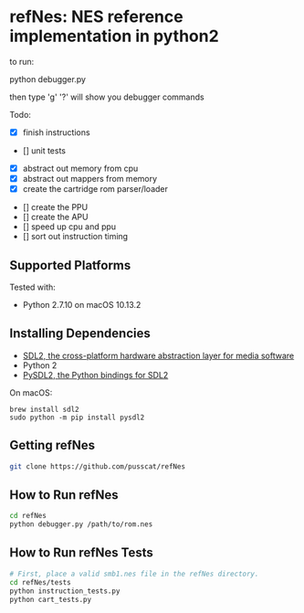 # refNes: NES reference implementation in python2

to run:

python debugger.py <rom path>

then type 'g'
'?' will show you debugger commands

Todo:
- [X] finish instructions
- [] unit tests
- [X] abstract out memory from cpu
- [X] abstract out mappers from memory
- [X] create the cartridge rom parser/loader
- [] create the PPU
- [] create the APU
- [] speed up cpu and ppu
- [] sort out instruction timing

## Supported Platforms

Tested with:

- Python 2.7.10 on macOS 10.13.2

## Installing Dependencies

- [SDL2, the cross-platform hardware abstraction layer for media software](https://www.libsdl.org)
- Python 2
- [PySDL2, the Python bindings for SDL2](https://pysdl2.readthedocs.io/)

On macOS:

```shell
brew install sdl2
sudo python -m pip install pysdl2
```

## Getting refNes

```bash
git clone https://github.com/pusscat/refNes
```

## How to Run refNes

```bash
cd refNes
python debugger.py /path/to/rom.nes
```

## How to Run refNes Tests

```bash
# First, place a valid smb1.nes file in the refNes directory.
cd refNes/tests
python instruction_tests.py
python cart_tests.py
```
